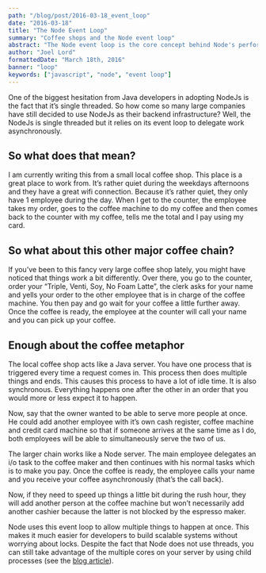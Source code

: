 ```yaml
---
path: "/blog/post/2016-03-18_event_loop"
date: "2016-03-18"
title: "The Node Event Loop"
summary: "Coffee shops and the Node event loop"
abstract: "The Node event loop is the core concept behind Node's performance.  Here is a little metaphor that will hopefully help you understand a little bit more about it."
author: "Joel Lord"
formattedDate: "March 18th, 2016"
banner: "loop"
keywords: ["javascript", "node", "event loop"]
---
```

One of the biggest hesitation from Java developers in adopting NodeJs is
the fact that it’s single threaded. So how come so many large companies
have still decided to use NodeJs as their backend infrastructure? Well,
the NodeJs is single threaded but it relies on its event loop to
delegate work asynchronously.

## So what does that mean?

I am currently writing this from a small local coffee shop. This place
is a great place to work from. It’s rather quiet during the weekdays
afternoons and they have a great wifi connection. Because it’s rather
quiet, they only have 1 employee during the day. When I get to the
counter, the employee takes my order, goes to the coffee machine to do
my coffee and then comes back to the counter with my coffee, tells me
the total and I pay using my card.

## So what about this other major coffee chain?

If you’ve been to this fancy very large coffee shop lately, you might
have noticed that things work a bit differently. Over there, you go to
the counter, order your “Triple, Venti, Soy, No Foam Latte”, the clerk
asks for your name and yells your order to the other employee that is in
charge of the coffee machine. You then pay and go wait for your coffee a
little further away. Once the coffee is ready, the employee at the
counter will call your name and you can pick up your coffee.

## Enough about the coffee metaphor

The local coffee shop acts like a Java server. You have one process that
is triggered every time a request comes in. This process then does
multiple things and ends. This causes this process to have a lot of idle
time. It is also synchronous. Everything happens one after the other in
an order that you would more or less expect it to happen.

Now, say that the owner wanted to be able to serve more people at once.
He could add another employee with it’s own cash register, coffee
machine and credit card machine so that if someone arrives at the same
time as I do, both employees will be able to simultaneously serve the
two of us.

The larger chain works like a Node server. The main employee delegates
an i/o task to the coffee maker and then continues with his normal tasks
which is to make you pay. Once the coffee is ready, the employee calls
your name and you receive your coffee asynchronously (that’s the call
back).

Now, if they need to speed up things a little bit during the rush hour,
they will add another person at the coffee machine but won’t necessarily
add another cashier because the latter is not blocked by the espresso
maker.

Node uses this event loop to allow multiple things to happen at once.
This makes it much easier for developers to build scalable systems
without worrying about locks. Despite the fact that Node does not use
threads, you can still take advantage of the multiple cores on your
server by using child processes (see the [blog
article](/blog/post/2016-03-05_using_cluster)).
